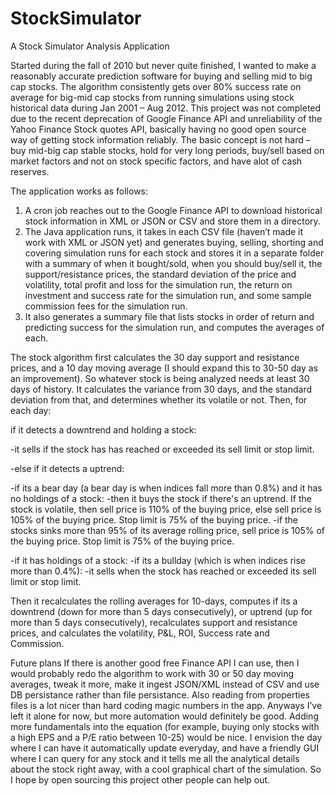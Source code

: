 StockSimulator
==============

A Stock Simulator Analysis Application

Started during the fall of 2010 but never quite finished, I wanted to make a reasonably accurate prediction software for buying and selling mid to big cap stocks. The algorithm consistently gets over 80% success rate on average for big-mid cap stocks from running simulations using stock historical data during Jan 2001 – Aug 2012. This project was not completed due to the recent deprecation of Google Finance API and unreliability of the Yahoo Finance Stock quotes API, basically having no good open source way of getting stock information reliably. The basic concept is not hard – buy mid-big cap stable stocks, hold for very long periods, buy/sell based on market factors and not on stock specific factors, and have alot of cash reserves.

The application works as follows:

1) A cron job reaches out to the Google Finance API to download historical stock information in XML or JSON or CSV and store them in a directory.
2) The Java application runs, it takes in each CSV file (haven’t made it work with XML or JSON yet) and generates buying, selling, shorting and covering simulation runs for each stock and stores it in a separate folder with a summary of when it bought/sold, when you should buy/sell it, the support/resistance prices, the standard deviation of the price and volatility, total profit and loss for the simulation run, the return on investment and success rate for the simulation run, and some sample commission fees for the simulation run.
3) It also generates a summary file that lists stocks in order of return and predicting success for the simulation run, and computes the averages of each.

The stock algorithm first calculates the 30 day support and resistance prices, and a 10 day moving average (I should expand this to 30-50 day as an improvement). So whatever stock is being analyzed needs at least 30 days of history. It calculates the variance from 30 days, and the standard deviation from that, and determines whether its volatile or not.
Then, for each day:

if it detects a downtrend and holding a stock:

  -it sells if the stock has has reached or exceeded its sell limit or stop limit.

-else if it detects a uptrend:

  -if its a bear day (a bear day is when indices fall more than 0.8%) and it has no holdings of a stock:
    -then it buys the stock if there's an uptrend. If the stock is volatile, then sell price is 110% of the buying price, else sell price is 105% of the buying price. Stop limit is 75% of the buying price.
    -if the stocks sinks more than 95% of its average rolling price, sell price is 105% of the buying price. Stop limit is 75% of the buying price.

  -if it has holdings of a stock:
    -if its a bullday (which is when indices rise more than 0.4%):
       -it sells when the stock has reached or exceeded its sell limit or stop limit.

Then it recalculates the rolling averages for 10-days, computes if its a downtrend (down for more than 5 days consecutively), or uptrend (up for more than 5 days consecutively), recalculates support and resistance prices, and calculates the volatility, P&L, ROI, Success rate and Commission.

Future plans
If there is another good free Finance API I can use, then I would probably redo the algorithm to work with 30 or 50 day moving averages, tweak it more, make it ingest JSON/XML instead of CSV and use DB persistance rather than file persistance. Also reading from properties files is a lot nicer than hard coding magic numbers in the app. Anyways I’ve left it alone for now, but more automation would definitely be good. Adding more fundamentals into the equation (for example, buying only stocks with a high EPS and a P/E ratio between 10-25) would be nice. I envision the day where I can have it automatically update everyday, and have a friendly GUI where I can query for any stock and it tells me all the analytical details about the stock right away, with a cool graphical chart of the simulation. So I hope by open sourcing this project other people can help out.